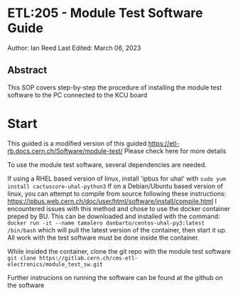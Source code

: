 # ETL:205 - Module Test Software Guide
Author: Ian Reed
Last Edited: March 06, 2023

## Abstract
   This SOP covers step-by-step the procedure of installing the module test software to the PC connected to the KCU board
   
# Start
This guided is a modified version of this guided
https://etl-rb.docs.cern.ch/Software/module-test/
Please check here for more details

To use the module test software,  several dependencies are needed.

If using a RHEL based version of linux, install 'ipbus for uhal' with
```sudo yum install cactuscore-uhal-python3```
If on a Debian/Ubuntu based version of linux, you can attempt to compile from source following these instructions:
https://ipbus.web.cern.ch/doc/user/html/software/install/compile.html
I encountered issues with this method and chose to use the docker container preped by BU. This can be downloaded and installed with the command:
```docker run -it --name tamalero danbarto/centos-uhal-py3:latest /bin/bash```
which will pull the latest version of the container, then start it up. All work with the test software must be done inside the container. 

While insided the container, clone the git repo with the module test software
```git clone https://gitlab.cern.ch/cms-etl-electronics/module_test_sw.git```

Further instrucions on running the software can be found at the github on the software
